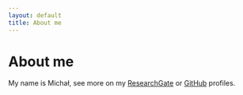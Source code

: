 ```yaml
---
layout: default
title: About me
---
```


# About me

My name is Michał, see more on my [ResearchGate](https://www.researchgate.net/profile/Michal_Burdukiewicz) or [GitHub](https://github.com/michbur) profiles.